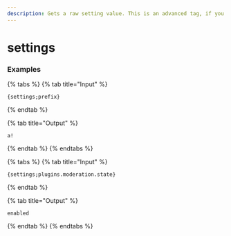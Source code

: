 ```yaml
---
description: Gets a raw setting value. This is an advanced tag, if you don't understand how to use it or what it does, then you probably shouldn't be using it.
---
```


# settings <key>

### Examples

{% tabs %}
{% tab title="Input" %}
```text
{settings;prefix}
```
{% endtab %}

{% tab title="Output" %}
```text
a!
```
{% endtab %}
{% endtabs %}

{% tabs %}
{% tab title="Input" %}
```text
{settings;plugins.moderation.state}
```
{% endtab %}

{% tab title="Output" %}
```text
enabled
```
{% endtab %}
{% endtabs %}